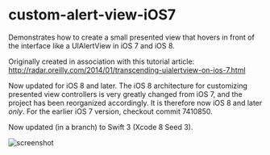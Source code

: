 custom-alert-view-iOS7
======================

Demonstrates how to create a small presented view that hovers in front of the interface like a UIAlertView in iOS 7 and iOS 8.

Originally created in association with this tutorial article: <http://radar.oreilly.com/2014/01/transcending-uialertview-on-ios-7.html>

Now updated for iOS 8 and later. The iOS 8 architecture for customizing presented view controllers is very greatly changed from iOS 7, and the project has been reorganized accordingly. It is therefore now iOS 8 and later _only_. For the earlier iOS 7 version, checkout commit 7410850.

Now updated (in a branch) to Swift 3 (Xcode 8 Seed 3).

![screenshot](http://www.apeth.com/customAlert.png)

